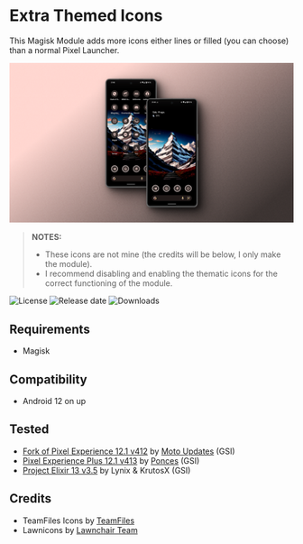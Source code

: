# Extra Themed Icons

This Magisk Module adds more icons either lines or filled (you can choose) than a normal Pixel Launcher.

![](https://raw.githubusercontent.com/Syoker/extra-themed-icons/6f39d628a2d3ee70fec5e4a558fd0eb399c16c98/.github/img/image.png)

> **NOTES:**
>
> - These icons are not mine (the credits will be below, I only make the module).
> - I recommend disabling and enabling the thematic icons for the correct functioning of the module.

![License](https://img.shields.io/github/license/syoker/extra-themed-icons)
![Release date](https://img.shields.io/github/release-date/syoker/extra-themed-icons)
![Downloads](https://img.shields.io/github/downloads/syoker/extra-themed-icons/total)

## Requirements

- Magisk

## Compatibility

- Android 12 on up

## Tested

- [Fork of Pixel Experience 12.1 v412](https://t.me/MotoUpdatesbr/17) by [Moto Updates](https://t.me/MotoUpdatesbr) (GSI)
- [Pixel Experience Plus 12.1 v413](https://github.com/ponces/treble_build_pe/releases/tag/v413-plus) by [Ponces](https://github.com/ponces) (GSI)
- [Project Elixir 13 v3.5](https://projectelixiros.com/device/gsi) by Lynix & KrutosX (GSI)

## Credits

- TeamFiles Icons by [TeamFiles](https://github.com/TeamFiles "Team Files")
- Lawnicons by [Lawnchair Team](https://github.com/LawnchairLauncher/lawnicons "Lawnchair News")
